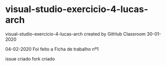 # visual-studio-exercicio-4-lucas-arch
visual-studio-exercicio-4-lucas-arch created by GitHub Classroom
30-01-2020

04-02-2020
Foi feito a Ficha de trabalho nº1

issue criado
fork criado
